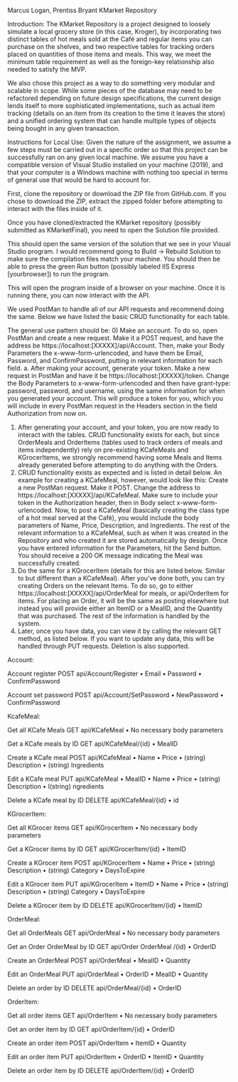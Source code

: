 Marcus Logan, Prentiss Bryant
KMarket Repository

Introduction:
The KMarket Repository is a project designed to loosely simulate a local grocery store (in this case, Kroger), by incorporating two distinct tables of hot meals sold at the Café and regular items you can purchase on the shelves, and two respective tables for tracking orders placed on quantities of those items and meals. This way, we meet the minimum table requirement as well as the foreign-key relationship also needed to satisfy the MVP.

We also chose this project as a way to do something very modular and scalable in scope. While some pieces of the database may need to be refactored depending on future design specifications, the current design lends itself to more sophisticated implementations, such as actual item tracking (details on an item from its creation to the time it leaves the store) and a unified ordering system that can handle multiple types of objects being bought in any given transaction.


Instructions for Local Use:
Given the nature of the assignment, we assume a few steps must be carried out in a specific order so that this project can be successfully ran on any given local machine. We assume you have a compatible version of Visual Studio installed on your machine (2019), and that your computer is a Windows machine with nothing too special in terms of general use that would be hard to account for.

First, clone the repository or download the ZIP file from GitHub.com. If you chose to download the ZIP, extract the zipped folder before attempting to interact with the files inside of it.

Once you have cloned/extracted the KMarket repository (possibly submitted as KMarketFinal), you need to open the Solution file provided.

This should open the same version of the solution that we see in your Visual Studio program. I would recommend going to Build -> Rebuild Solution to make sure the compilation files match your machine. You should then be able to press the green Run button (possibly labeled IIS Express [yourbrowser]) to run the program.

This will open the program inside of a browser on your machine. Once it is running there, you can now interact with the API.

We used PostMan to handle all of our API requests and recommend doing the same. Below we have listed the basic CRUD functionality for each table.

The general use pattern should be:
0)	Make an account. To do so, open PostMan and create a new request. Make it a POST request, and have the address be https://localhost:[XXXXX]/api/Account. Then, make your Body Parameters the x-www-form-urlencoded, and have them be Email, Password, and ConfirmPassword, putting in relevant information for each field.
a.	After making your account, generate your token. Make a new request in PostMan and have it be https://localhost:[XXXXX]/token. Change the Body Parameters to x-www-form-urlencoded and then have grant-type: password, password, and username, using the same information for when you generated your account. This will produce a token for you, which you will include in every PostMan request in the Headers section in the field Authorization from now on.
1)	After generating your account, and your token, you are now ready to interact with the tables. CRUD functionality exists for each, but since OrderMeals and OrderItems (tables used to track orders of meals and items independently) rely on pre-existing KCafeMeals and KGrocerItems, we strongly recommend having some Meals and Items already generated before attempting to do anything with the Orders.
2)	CRUD functionality exists as expected and is listed in detail below. An example for creating a KCafeMeal, however, would look like this: Create a new PostMan request. Make it POST. Change the address to https://localhost:[XXXXX]/api/KCafeMeal. Make sure to include your token in the Authorization header, then in Body select x-www-form-urlencoded. Now, to post a KCafeMeal (basically creating the class type of a hot meal served at the Café), you would include the body parameters of Name, Price, Description, and Ingredients. The rest of the relevant information to a KCafeMeal, such as when it was created in the Repository and who created it are stored automatically by design. Once you have entered information for the Parameters, hit the Send button. You should receive a 200 OK message indicating the Meal was successfully created.
3)	Do the same for a KGrocerItem (details for this are listed below. Similar to but different than a KCafeMeal). After you’ve done both, you can try creating Orders on the relevant Items. To do so, go to either https://localhost:[XXXXX]/api/OrderMeal for meals, or api/OrderItem for items. For placing an Order, it will be the same as posting elsewhere but instead you will provide either an ItemID or a MealID, and the Quantity that was purchased. The rest of the information is handled by the system.
4)	Later, once you have data, you can view it by calling the relevant GET method, as listed below. If you want to update any data, this will be handled through PUT requests. Deletion is also supported.


Account:

Account register
POST api/Account/Register
•	Email 
•	Password 
•	ConfirmPassword 

Account set password
POST api/Account/SetPassword
•	NewPassword
•	ConfirmPassword



KcafeMeal:

Get all KCafe Meals
GET api/KCafeMeal
•	No necessary body parameters

Get a KCafe meals by ID
GET api/KCafeMeal/{id}
•	MealID

Create a KCafe meal
POST api/KCafeMeal
•	Name
•	Price
•	(string) Description
•	(string) Ingredients

Edit a KCafe meal
PUT api/KCafeMeal
•	MealID
•	Name
•	Price
•	(string) Description
•	I(string) ngredients

Delete a KCafe meal by ID
DELETE api/KCafeMeal/{id}
•	id


KGrocerItem:

Get all KGrocer items
GET api/KGrocerItem
•	No necessary body parameters

Get a KGrocer items by ID
GET api/KGrocerItem/{id}
•	ItemID

Create a KGrocer item
POST api/KGrocerItem
•	Name
•	Price
•	(string) Description
•	(string) Category
•	DaysToExpire

Edit a KGrocer item 
PUT api/KGrocerItem
•	ItemID
•	Name
•	Price
•	(string) Description
•	(string) Category
•	DaysToExpire

Delete a KGrocer item by ID
DELETE api/KGrocerItem/{id}
•	ItemID


OrderMeal:

Get all OrderMeals
GET api/OrderMeal
•	No necessary body parameters

Get an Order OrderMeal by ID
GET api/Order OrderMeal /{id}
•	OrderID

Create an OrderMeal 
POST api/OrderMeal
•	MealID
•	Quantity

Edit an OrderMeal
PUT api/OrderMeal
•	OrderID
•	MealID
•	Quantity

Delete an order by ID
DELETE api/OrderMeal/{id}
•	OrderID

OrderItem:

Get all order items
GET api/OrderItem
•	No necessary body parameters

Get an order item by ID
GET api/OrderItem/{id}
•	OrderID

Create an order item
POST api/OrderItem
•	ItemID
•	Quantity

Edit an order item
PUT api/OrderItem
•	OrderID
•	ItemID
•	Quantity

Delete an order item by ID
DELETE api/OrderItem/{id}
•	OrderID

